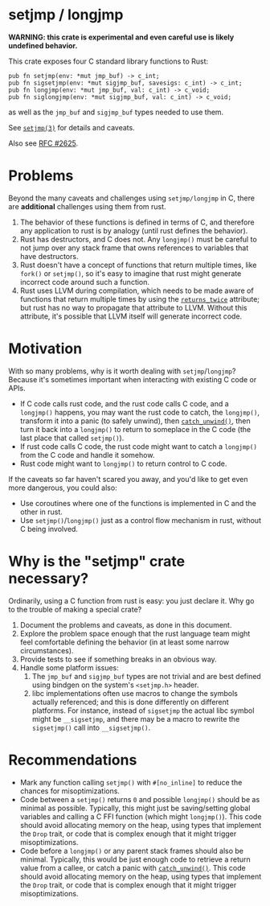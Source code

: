 # setjmp / longjmp

**WARNING: this crate is experimental and even careful use is likely
undefined behavior.**

This crate exposes four C standard library functions to Rust:

```
pub fn setjmp(env: *mut jmp_buf) -> c_int;
pub fn sigsetjmp(env: *mut sigjmp_buf, savesigs: c_int) -> c_int;
pub fn longjmp(env: *mut jmp_buf, val: c_int) -> c_void;
pub fn siglongjmp(env: *mut sigjmp_buf, val: c_int) -> c_void;
```
as well as the ``jmp_buf`` and ``sigjmp_buf`` types needed to use them.

See
[``setjmp(3)``](https://manpages.debian.org/unstable/manpages-dev/setjmp.3.en.html)
for details and caveats.

Also see [RFC #2625](https://github.com/rust-lang/rfcs/issues/2625).

# Problems

Beyond the many caveats and challenges using ``setjmp/longjmp`` in C,
there are **additional** challenges using them from rust.

1. The behavior of these functions is defined in terms of C, and
   therefore any application to rust is by analogy (until rust defines
   the behavior).
1. Rust has destructors, and C does not. Any ``longjmp()`` must be
   careful to not jump over any stack frame that owns references to
   variables that have destructors.
1. Rust doesn't have a concept of functions that return multiple
   times, like ``fork()`` or ``setjmp()``, so it's easy to imagine
   that rust might generate incorrect code around such a function.
1. Rust uses LLVM during compilation, which needs to be made aware of
   functions that return multiple times by using the
   [``returns_twice``](https://llvm.org/docs/LangRef.html#function-attributes)
   attribute; but rust has no way to propagate that attribute to
   LLVM. Without this attribute, it's possible that LLVM itself will
   generate incorrect code.

# Motivation

With so many problems, why is it worth dealing with
``setjmp``/``longjmp``? Because it's sometimes important when
interacting with existing C code or APIs.

* If C code calls rust code, and the rust code calls C code, and a
  ``longjmp()`` happens, you may want the rust code to catch, the
  ``longjmp()``, transform it into a panic (to safely unwind), then
  [``catch_unwind()``](https://doc.rust-lang.org/std/panic/fn.catch_unwind.html),
  then turn it back into a ``longjmp()`` to return to someplace in the
  C code (the last place that called ``setjmp()``).
* If rust code calls C code, the rust code might want to catch a
  ``longjmp()`` from the C code and handle it somehow.
* Rust code might want to ``longjmp()`` to return control to C code.

If the caveats so far haven't scared you away, and you'd like to get
even more dangerous, you could also:

* Use coroutines where one of the functions is implemented in C and
  the other in rust.
* Use ``setjmp()``/``longjmp()`` just as a control flow mechanism in
  rust, without C being involved.

# Why is the "setjmp" crate necessary?

Ordinarily, using a C function from rust is easy: you just declare
it. Why go to the trouble of making a special crate?

1. Document the problems and caveats, as done in this document.
1. Explore the problem space enough that the rust language team might
   feel comfortable defining the behavior (in at least some narrow
   circumstances).
1. Provide tests to see if something breaks in an obvious way.
1. Handle some platform issues:
   1. The ``jmp_buf`` and ``sigjmp_buf`` types are not trivial and are
      best defined using bindgen on the system's ``<setjmp.h>``
      header.
   1. libc implementations often use macros to change the symbols
      actually referenced; and this is done differently on different
      platforms. For instance, instead of ``sigsetjmp`` the actual
      libc symbol might be ``__sigsetjmp``, and there may be a macro
      to rewrite the ``sigsetjmp()`` call into ``__sigsetjmp()``.

# Recommendations

* Mark any function calling ``setjmp()`` with ``#[no_inline]`` to
  reduce the chances for misoptimizations.
* Code between a ``setjmp()`` returns ``0`` and possible ``longjmp()``
  should be as minimal as possible. Typically, this might just be
  saving/setting global variables and calling a C FFI function (which
  might ``longjmp()``). This code should avoid allocating memory on
  the heap, using types that implement the ``Drop`` trait, or code
  that is complex enough that it might trigger misoptimizations.
* Code before a ``longjmp()`` or any parent stack frames should also
  be minimal. Typically, this would be just enough code to retrieve a
  return value from a callee, or catch a panic with
  [``catch_unwind()``](https://doc.rust-lang.org/std/panic/fn.catch_unwind.html).
  This code should avoid allocating memory on the heap, using types
  that implement the ``Drop`` trait, or code that is complex enough
  that it might trigger misoptimizations.
